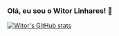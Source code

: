 ### Olá, eu sou o Witor Linhares! 👋

[![Witor's GitHub stats](https://github-readme-stats.vercel.app/api?username=witorlinharess&show_icons=true&theme=dark)](https://github.com/anuraghazra/github-readme-stats)